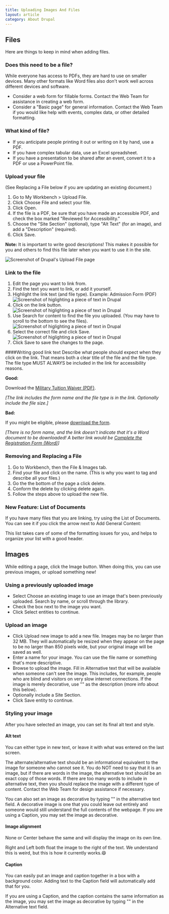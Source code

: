 ```yaml
---
title: Uploading Images And Files
layout: article
category: About Drupal
---
```


## Files
Here are things to keep in mind when adding files.

### Does this need to be a file?
While everyone has access to PDFs, they are hard to use on smaller devices. Many other formats like Word files also don't work well across different devices and software.

* Consider a web form for fillable forms. Contact the Web Team for assistance in creating a web form.
* Consider a "Basic page" for general information. Contact the Web Team if you would like help with events, complex data, or other detailed formatting.

### What kind of file?

* If you anticipate people printing it out or writing on it by hand, use a PDF.
* If you have complex tabular data, use an Excel spreadsheet.
* If you have a presentation to be shared after an event, convert it to a PDF or use a PowerPoint file.

### Upload your file
(See Replacing a File below if you are updating an existing document.)

1.	Go to My Workbench > Upload File. 
2.	Click Choose File and select your file.
3.	Click Open. 
4.	If the file is a PDF, be sure that you have made an accessible PDF, and check the box marked "Reviewed for Accessibility." 
5.	Choose the "Site Section" (optional), type "Alt Text" (for an image), and add a "Description" (required).
6.	Click Save. 

**Note:** It is important to write good descriptions! This makes it possible for you and others to find this file later when you want to use it in the site.

![Screenshot of Drupal's Upload File page](images-and-files--upload-file.png)

### Link to the file
1.  Edit the page you want to link from.
2.  Find the text you want to link, or add it yourself.
3.  Highlight the link text (and file type). Example: Admission Form (PDF) ![Screenshot of higlighting a piece of text in Drupal](images-and-files--linking-highlight.png)
5.  Click on the link button.![Screenshot of higlighting a piece of text in Drupal](images-and-files--linking-link-button.png)
6.  Use Search for content to find the file you uploaded. (You may have to scroll to the bottom to see the files).![Screenshot of higlighting a piece of text in Drupal](images-and-files--linking-search.png)
7.  Select the correct file and click Save.![Screenshot of higlighting a piece of text in Drupal](images-and-files--linking-save.png)
8.  Click Save to save the changes to the page.

####Writing good link text
Describe what people should expect when they click on the link. That means both a clear title of the file and the file type. The file type MUST ALWAYS be included in the link for accessibility reasons.

**Good:** 

Download the [Military Tuition Waiver (PDF)](#).

*[The link includes the form name and the file type is in the link. Optionally include the file size.]*

**Bad:** 

If you might be eligible, please [download the form](#). 

*[There is no form name, and the link doesn't indicate that it's a Word document to be downloaded! A better link would be [Complete the Registration Form (Word)](#)]*

### Removing and Replacing a File
1.	Go to Workbench, then the File & Images tab.
2.	Find your file and click on the name. (This is why you want to tag and describe all your files.)
3.	Go the the bottom of the page a click delete. 
4.	Conform the delete by clicking delete again.
5.	Follow the steps above to upload the new file. 


### New Feature: List of Documents
If you have many files that you are linking, try using the List of Documents. You can see it if you click the arrow next to Add General Content:
 
This list takes care of some of the formatting issues for you, and helps to organize your list with a good header.

## Images

While editing a page, click the Image button. When doing this, you can use previous images, or upload something new!

### Using a previously uploaded image

* Select Choose an existing image to use an image that's been previously uploaded. Search by name, or scroll through the library.
* Check the box next to the image you want. 
* Click Select entities to continue.

### Upload an image

* Click Upload new image to add a new file. Images may be no larger than 32 MB. They will automatically be resized when they appear on the page to be no larger than 850 pixels wide, but your original image will be saved as well.
* Enter a name for your image. You can use the file name or something that's more descriptive.
* Browse to upload the image. Fill in Alternative text that will be available when someone can't see the image. This includes, for example, people who are blind and visitors on very slow internet connections. If the image is merely decorative, use "" as the description (more info about this below).
* Optionally include a Site Section.
* Click Save entity to continue.

### Styling your image
After you have selected an image, you can set its final alt text and style. 

#### Alt text
You can either type in new text, or leave it with what was entered on the last screen.

The alternate/alternative text should be an informational equivalent to the image for someone who cannot see it.
You do NOT need to say that it is an image, but if there are words in the image, the alternative text should be an exact copy of those words. If there are too many words to include in alternative text, then you should replace the image with a different type of content. Contact the Web Team for design assistance if necessary.

You can also set an image as decorative by typing "" in the alternative text field. A decorative image is one that you could leave out entirely and someone would still understand the full contents of the webpage. If you are using a Caption, you may set the image as decorative.

#### Image alignment
None or Center behave the same and will display the image on its own line.

Right and Left both float the image to the right of the text. We understand this is weird, but this is how it currently works.😄

#### Caption
You can easily put an image and caption together in a box with a background color. Adding text to the Caption field will automatically add that for you.

If you are using a Caption, and the caption contains the same information as the image, you may set the image as decorative by typing "" in the Alternative text field.
